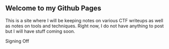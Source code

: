 ## Welcome to my Github Pages

This is a site where I will be keeping notes on various CTF writeups as well as notes on tools and techniques.  Right now, I do not have anything to post but I will have stuff coming soon.

Signing Off
